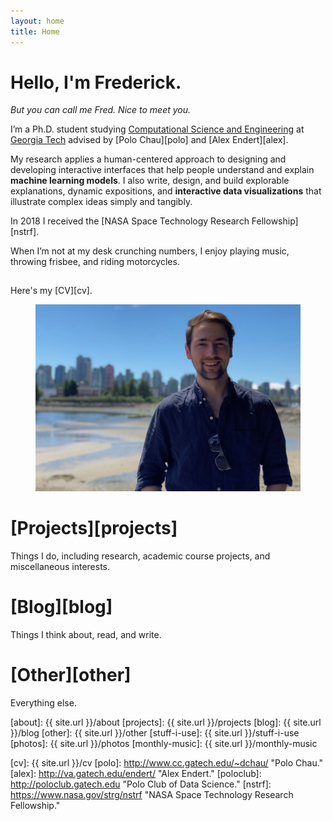 ```yaml
---
layout: home
title: Home
---
```


# Hello, I'm Frederick.
*But you can call me Fred. Nice to meet you.*

<!-- {% include nav.html %} -->

I’m a Ph.D. student studying [Computational Science and Engineering][cse] at [Georgia Tech][gt] advised by [Polo Chau][polo] and [Alex Endert][alex]. 

My research applies a human-centered approach to designing and developing interactive interfaces that help people understand and explain **machine learning models**.
I also write, design, and build explorable explanations, dynamic expositions, and **interactive data visualizations** that illustrate complex ideas simply and tangibly.

In 2018 I received the [NASA Space Technology Research Fellowship][nstrf].

When I’m not at my desk crunching numbers, I enjoy playing music, throwing frisbee, and riding motorcycles.  

<div style="padding-top:15px;" ></div>

<span class="message">
Here's my [CV][cv].
</span>

<!-- <span>
	<button><a href="{{ site.baseful }}/cv">CV</a></button>
	<button><a href="{{ site.baseful }}/projects">Projects</a></button>
	<button><a href="{{ site.baseful }}/blog">Blog</a></button>
	<button><a href="{{ site.baseful }}/other">Other</a></button>
</span> -->


<figure>
  <img class="full" src="/images/me6.jpg" alt="That's me.">
</figure>

<!-- # [About][about] -->
<!-- I'm an [INTJ][intj] born on the coast in Melbourne, Florida but currently live in Midtown in Atlanta, Georgia.  -->
<!-- I’m interested in the combination of math + art, or more specifically, the intersection of **data science** (machine learning, deep learning, and big data analytics) and **visualization** (visual analytics, information visualization, and digital design). -->

<!-- Considered by my family and peers to be a resident techie, I enjoy staying current with consumer technology and computer UI/UX design. -->
<!-- When I’m not at my desk crunching numbers, I enjoy playing and discovering music, throwing frisbee, and riding motorcycles. -->

# [Projects][projects]
Things I do, including research, academic course projects, and miscellaneous interests.

# [Blog][blog]
Things I think about, read, and write.

# [Other][other]
Everything else.

<!-- {% for page in site.pages %}
<article class="post" style="margin-bottom:1em;">
<h2 class="post-title">
  <a href="{{ site.baseurl }}{{ post.url }}">
    {{ post.title }}
  </a>
</h2>

<time datetime="{{ post.date | date: "%B %-d, %Y" }}" class="post-date">
  {{ post.date | date: "%B %-d, %Y" }}
</time>
</article>
{% endfor %} -->

[about]: {{ site.url }}/about
[projects]: {{ site.url }}/projects
[blog]: {{ site.url }}/blog
[other]: {{ site.url }}/other
[stuff-i-use]: {{ site.url }}/stuff-i-use
[photos]: {{ site.url }}/photos
[monthly-music]: {{ site.url }}/monthly-music

[gt]: http://www.gatech.edu "Georgia Tech."
[cse]: http://cse.gatech.edu "GT Computational Science and Engineering."
[coc]: http://www.cc.gatech.edu "GT College of Computing."
[intj]: http://en.wikipedia.org/wiki/INTJ "INTJ."

[cv]: {{ site.url }}/cv
[polo]: http://www.cc.gatech.edu/~dchau/ "Polo Chau."
[alex]: http://va.gatech.edu/endert/ "Alex Endert."
[poloclub]: http://poloclub.gatech.edu "Polo Club of Data Science."
[nstrf]: https://www.nasa.gov/strg/nstrf "NASA Space Technology Research Fellowship."